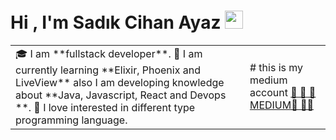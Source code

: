 # Hi , I'm Sadık Cihan Ayaz <img src="https://github.com/TheDudeThatCode/TheDudeThatCode/blob/master/Assets/Hi.gif" width="29px">

<table>
<tr>
  <td valign="center">
    🎓 I am **fullstack developer**.
    🌱 I am currently learning **Elixir, Phoenix and LiveView** also I am developing knowledge about  **Java, Javascript, React and Devops **.
    🎯 I love interested in different type programming language. 
<td >
# this is my medium account
    <a href="https://medium.com/@scayaz.19.19">🌱 🌱 🌱 MEDIUM🌱 🌱🌱  </a>
  </td>

</tr>
</table>
